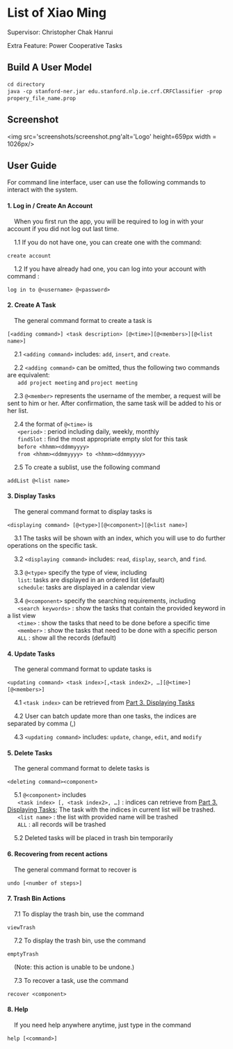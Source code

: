 List of Xiao Ming
===================


Supervisor: 	Christopher Chak Hanrui

Extra Feature: 	Power Cooperative Tasks


Build A User Model
-----------------------
```
cd directory
java -cp stanford-ner.jar edu.stanford.nlp.ie.crf.CRFClassifier -prop propery_file_name.prop
```

Screenshot
-------------
<img src='screenshots/screenshot.png'alt='Logo' height=659px width = 1026px/>

User Guide
-------------

For command line interface, user can use the following commands to interact with the system.  
#### 1. Log in / Create An Account
&nbsp;&nbsp;&nbsp;&nbsp;When you first run the app, you will be required to log in with your account if you did not log out last time.
  
&nbsp;&nbsp;&nbsp;&nbsp;1.1 If you do not have one, you can create one with the command:  
```
create account
```  
  
&nbsp;&nbsp;&nbsp;&nbsp;1.2 If you have already had one, you can log into your account with command :  
```
log in to @<username> @<password>
```  


#### 2. Create A Task  
&nbsp;&nbsp;&nbsp;&nbsp;The general command format to create a task is  
```
[<adding command>] <task description> [@<time>][@<members>][@<list name>]
```  
  
&nbsp;&nbsp;&nbsp;&nbsp;2.1 ```<adding command>``` includes: ```add```, ```insert```, and ```create```.  
  
&nbsp;&nbsp;&nbsp;&nbsp;2.2 ```<adding command>``` can be omitted, thus the following two commands are equivalent:  
&nbsp;&nbsp;&nbsp;&nbsp;&nbsp;&nbsp;```add project meeting``` and ```project meeting```  
  
&nbsp;&nbsp;&nbsp;&nbsp;2.3 ```@<member>``` represents the username of the member, a request will be sent to him or her. After confirmation, the same task will be added to his or her list.  
  
&nbsp;&nbsp;&nbsp;&nbsp;2.4 the format of ```@<time>``` is  
&nbsp;&nbsp;&nbsp;&nbsp;&nbsp;&nbsp;```<period>```	: period including daily, weekly, monthly  
&nbsp;&nbsp;&nbsp;&nbsp;&nbsp;&nbsp;```findSlot```	: find the most appropriate empty slot for this task  
&nbsp;&nbsp;&nbsp;&nbsp;&nbsp;&nbsp;```before <hhmm><ddmmyyyy>```  
&nbsp;&nbsp;&nbsp;&nbsp;&nbsp;&nbsp;```from <hhmm><ddmmyyyy> to <hhmm><ddmmyyyy>```  
  
&nbsp;&nbsp;&nbsp;&nbsp;2.5 To create a sublist, use the following command  
```
addList @<list name>
```  


#### 3. Display Tasks 
&nbsp;&nbsp;&nbsp;&nbsp;The general command format to display tasks is  
```
<displaying command> [@<type>][@<component>][@<list name>]
```  
  
&nbsp;&nbsp;&nbsp;&nbsp;3.1 The tasks will be shown with an index, which you will use to do further operations on the specific task.  
  
&nbsp;&nbsp;&nbsp;&nbsp;3.2 ```<displaying command>``` includes: ```read```, ```display```, ```search```, and ```find```.  
  
&nbsp;&nbsp;&nbsp;&nbsp;3.3 ```@<type>``` specify the type of view, including  
&nbsp;&nbsp;&nbsp;&nbsp;&nbsp;&nbsp;```list```: tasks are displayed in an ordered list (default)  
&nbsp;&nbsp;&nbsp;&nbsp;&nbsp;&nbsp;```schedule```: tasks are displayed in a calendar view  
  
&nbsp;&nbsp;&nbsp;&nbsp;3.4 ```@<component>``` specify the searching requirements, including  
&nbsp;&nbsp;&nbsp;&nbsp;&nbsp;&nbsp;```<search keywords>``` : show the tasks that contain the provided keyword in a list view  
&nbsp;&nbsp;&nbsp;&nbsp;&nbsp;&nbsp;```<time>``` : show the tasks that need to be done before a specific time  
&nbsp;&nbsp;&nbsp;&nbsp;&nbsp;&nbsp;```<member>``` : show the tasks that need to be done with a specific person  
&nbsp;&nbsp;&nbsp;&nbsp;&nbsp;&nbsp;```ALL``` : show all the records (default)  


#### 4. Update Tasks  
&nbsp;&nbsp;&nbsp;&nbsp;The general command format to update tasks is  
```
<updating command> <task index>[,<task index2>, …][@<time>][@<members>]
```  
  
&nbsp;&nbsp;&nbsp;&nbsp;4.1 ```<task index>``` can be retrieved from [Part 3. Displaying Tasks](#3-display-tasks)  
  
&nbsp;&nbsp;&nbsp;&nbsp;4.2 User can batch update more than one tasks, the indices are separated by comma (,)  
  
&nbsp;&nbsp;&nbsp;&nbsp;4.3 ```<updating command>``` includes: ```update```, ```change```, ```edit```, and ```modify```  


#### 5. Delete Tasks  
&nbsp;&nbsp;&nbsp;&nbsp;The general command format to delete tasks is  
```
<deleting command><component>
```  
  
&nbsp;&nbsp;&nbsp;&nbsp;5.1 ```@<component>``` includes  
&nbsp;&nbsp;&nbsp;&nbsp;&nbsp;&nbsp;```<task index> [, <task index2>, …]``` : indices can retrieve from [Part 3. Displaying Tasks](#3-display-tasks); The task with the indices in current list will be trashed.  
&nbsp;&nbsp;&nbsp;&nbsp;&nbsp;&nbsp;```<list name>``` : the list with provided name will be trashed  
&nbsp;&nbsp;&nbsp;&nbsp;&nbsp;&nbsp;```ALL``` : all records will be trashed  
  
&nbsp;&nbsp;&nbsp;&nbsp;5.2 Deleted tasks will be placed in trash bin temporarily  


#### 6. Recovering from recent actions  
&nbsp;&nbsp;&nbsp;&nbsp;The general command format to recover is  
```
undo [<number of steps>]
```  


#### 7. Trash Bin Actions  
  
&nbsp;&nbsp;&nbsp;&nbsp;7.1 To display the trash bin, use the command  
```
viewTrash
```  

&nbsp;&nbsp;&nbsp;&nbsp;7.2 To display the trash bin, use the command  
```
emptyTrash
```  
&nbsp;&nbsp;&nbsp;&nbsp;(Note: this action is unable to be undone.)  

&nbsp;&nbsp;&nbsp;&nbsp;7.3 To recover a task, use the command  
```
recover <component>
```


#### 8. Help  
&nbsp;&nbsp;&nbsp;&nbsp;If you need help anywhere anytime, just type in the command  
```
help [<command>]
```  
  
